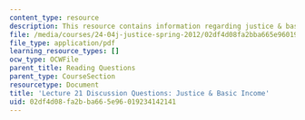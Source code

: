 ```yaml
---
content_type: resource
description: This resource contains information regarding justice & basic income.
file: /media/courses/24-04j-justice-spring-2012/02df4d08fa2bba665e96019234142141_MIT24_04JS12_disc21.pdf
file_type: application/pdf
learning_resource_types: []
ocw_type: OCWFile
parent_title: Reading Questions
parent_type: CourseSection
resourcetype: Document
title: 'Lecture 21 Discussion Questions: Justice & Basic Income'
uid: 02df4d08-fa2b-ba66-5e96-019234142141
---
```

